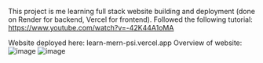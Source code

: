 This project is me learning full stack website building and deployment (done on Render for backend, Vercel for frontend).
Followed the following tutorial: https://www.youtube.com/watch?v=-42K44A1oMA

Website deployed here: learn-mern-psi.vercel.app
Overview of website:
![image](https://github.com/user-attachments/assets/f683d813-fc7e-4091-b854-7f0b0ff3b818)
![image](https://github.com/user-attachments/assets/9b4d66e0-48c5-49a5-8540-2b5a3acf1a33)

